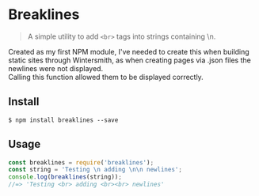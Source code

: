 # Breaklines  
> A simple utility to add `<br>` tags into strings containing \n.  

Created as my first NPM module, I've needed to create this when building static sites through Wintersmith, as when creating pages via .json files the newlines were not displayed.  
Calling this function allowed them to be displayed correctly.

## Install
```
$ npm install breaklines --save
```

## Usage
```js
const breaklines = require('breaklines');
const string = 'Testing \n adding \n\n newlines';
console.log(breaklines(string));
//=> 'Testing <br> adding <br><br> newlines'
```